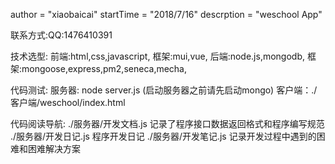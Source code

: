 
author = "xiaobaicai"
startTime = "2018/7/16"
descrption = "weschool App"

联系方式:QQ:1476410391

技术选型:
	前端:html,css,javascript, 框架:mui,vue,
	后端:node.js,mongodb,	  框架:mongoose,express,pm2,seneca,mecha,

代码测试:
	服务器: node server.js (启动服务器之前请先启动mongo)
	客户端：./客户端/weschool/index.html	
	
代码阅读导航:
	./服务器/开发文档.js
		记录了程序接口数据返回格式和程序编写规范
	./服务器/开发日记.js
		程序开发日记
	./服务器/开发笔记.js
		记录开发过程中遇到的困难和困难解决方案

